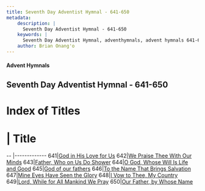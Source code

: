 ```yaml
---
title: Seventh Day Adventist Hymnal - 641-650
metadata:
    description: |
      Seventh Day Adventist Hymnal - 641-650
    keywords: |
      Seventh Day Adventist Hymnal, adventhymnals, advent hymnals 641-650
    author: Brian Onang'o
---
```


#### Advent Hymnals
## Seventh Day Adventist Hymnal - 641-650

# Index of Titles
# | Title                        
-- |-------------
641|[God in His Love for Us](/seventh-day-adventist-hymnal/601-700/641-650/God-in-His-Love-for-Us)
642|[We Praise Thee With Our Minds](/seventh-day-adventist-hymnal/601-700/641-650/We-Praise-Thee-With-Our-Minds)
643|[Father, Who on Us Do Shower](/seventh-day-adventist-hymnal/601-700/641-650/Father,-Who-on-Us-Do-Shower)
644|[O God, Whose Will Is Life and Good](/seventh-day-adventist-hymnal/601-700/641-650/O-God,-Whose-Will-Is-Life-and-Good)
645|[God of our fathers](/seventh-day-adventist-hymnal/601-700/641-650/God-of-our-fathers)
646|[To the Name That Brings Salvation](/seventh-day-adventist-hymnal/601-700/641-650/To-the-Name-That-Brings-Salvation)
647|[Mine Eyes Have Seen the Glory](/seventh-day-adventist-hymnal/601-700/641-650/Mine-Eyes-Have-Seen-the-Glory)
648|[I Vow to Thee, My Country](/seventh-day-adventist-hymnal/601-700/641-650/I-Vow-to-Thee,-My-Country)
649|[Lord, While for All Mankind We Pray](/seventh-day-adventist-hymnal/601-700/641-650/Lord,-While-for-All-Mankind-We-Pray)
650|[Our Father, by Whose Name](/seventh-day-adventist-hymnal/601-700/641-650/Our-Father,-by-Whose-Name)